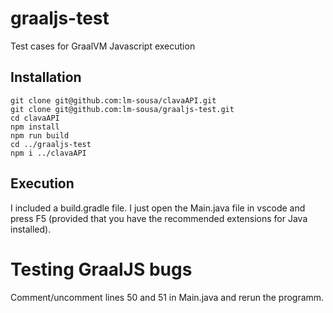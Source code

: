 # graaljs-test

Test cases for GraalVM Javascript execution

## Installation

```
git clone git@github.com:lm-sousa/clavaAPI.git
git clone git@github.com:lm-sousa/graaljs-test.git
cd clavaAPI
npm install
npm run build
cd ../graaljs-test
npm i ../clavaAPI
```

## Execution

I included a build.gradle file. I just open the Main.java file in vscode and press F5 (provided that you have the recommended extensions for Java installed).

# Testing GraalJS bugs

Comment/uncomment lines 50 and 51 in Main.java and rerun the programm.
